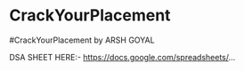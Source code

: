 # CrackYourPlacement
 #CrackYourPlacement by ARSH GOYAL

 DSA SHEET HERE:-  https://docs.google.com/spreadsheets/...
